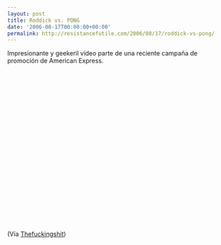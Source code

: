```yaml
---
layout: post
title: Roddick vs. PONG
date: '2006-08-17T00:00:00+00:00'
permalink: http://resistancefutile.com/2006/08/17/roddick-vs-pong/
---
```

Impresionante y geekeril vídeo parte de una reciente campaña de promoción de American Express.

<object width="425" height="350"><param name="movie" value="http://www.youtube.com/v/7UfGpt-0ncc"></param><embed src="http://www.youtube.com/v/7UfGpt-0ncc" type="application/x-shockwave-flash" width="425" height="350"></embed></object>

(Vía <a href="http://www.thefuckingshit.org/?p=373">Thefuckingshit</a>)
